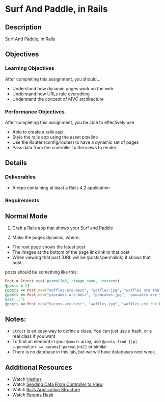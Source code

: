 # Surf And Paddle, in Rails

## Description
Surf And Paddle, in Rails


## Objectives

### Learning Objectives

After completing this assignment, you should…

* Understand how dynamic pages work on the web
* Understand how URLs rule everything
* Understand the concept of MVC architecture



### Performance Objectives

After completing this assignment, you be able to effectively use

* Able to create a rails app
* Style the rails app using the asset pipeline
* Use the Router (config/routes) to have a dynamic set of pages
* Pass data from the controller to the views to render



## Details

### Deliverables

* A repo containing at least a Rails 4.2 application

### Requirements


## Normal Mode
            
1. Craft a Rails app that shows your Surf and Paddle

1. Make the pages dynamic, where:  
  * The root page shows the latest post
  * The images at the bottom of the page link link to that post
  * When viewing that post (URL will be /posts/:permalink) it shows that
  post

posts should be something like this:

```ruby
Post = Struct.new(:permalink, :image_name, :content)
@posts = []
@posts << Post.new("waffles-are-best", "waffles.jpg", "waffles are the best...")
@posts << Post.new("pancakes-are-best", "pancakes.jpg", "pancakes are the
best...")
@posts << Post.new("bacons-are-best", "waffles.jpg", "waffles are the best...")
```


## Notes:

* `Struct` is an easy way to define a class. You can just use a hash, or a real class if you want
* To find an element in your `@posts` array, use `@posts.find {|p| p.permalink == params[:permalink]}` or similar
* There is no database in this lab, but we will have databases next week.

## Additional Resources

* Watch [Hashes](https://rubyoffrails.com/videos/17-recipe-hash)
* Watch [Sending Data From Controller to View](https://gorails.com/episodes/sending-data-between-controllers-and-views)
* Watch [Rails Application Structure](https://gorails.com/episodes/rails-application-structure)
* Watch [Params Hash](https://gorails.com/episodes/the-params-hash)
